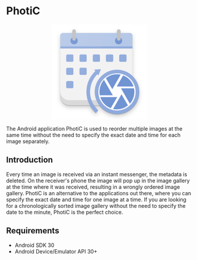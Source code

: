 
PhotiC
==========================

<div align="center">
<img src="screenshots/PhotiC_launcher.png" height="256" alt="PhotiC Icon"/>
</div>

The Android application PhotiC is used to reorder multiple images at the same time without the need to specify the exact date and time for each image separately.


Introduction
------------

Every time an image is received via an instant messenger, the metadata is deleted. On the receiver's phone the image will pop up in the image gallery at the time where it was received, resulting in a wrongly ordered image gallery. PhotiC is an alternative to the applications out there, where you can specify the exact date and time for one image at a time. If you are looking for a chronologically sorted image gallery without the need to specify the date to the minute, PhotiC is the perfect choice.

Requirements
--------------

- Android SDK 30
- Android Device/Emulator API 30+

